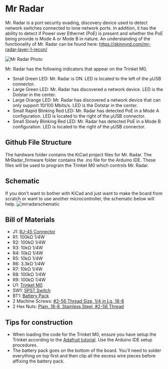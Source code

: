 # Mr Radar
Mr. Radar is a port security evading, discovery device used to detect network switches connected to lone network ports. In addition, it has the ability to detect if Power over Ethernet (PoE) is present and whether the PoE being provide is Mode A or Mode B in nature. An understanding of the functionality of Mr. Radar can be found here: https://skinnyrd.com/mr-radar-layer-1-recon/

![Mr Radar Photo](https://user-images.githubusercontent.com/20311289/212752046-b7969797-d6ee-4c6b-bb99-d615fbe3a9d1.png)

Mr. Radar has the following indicators that appear on the Trinket M0.
- Small Green LED: Mr. Radar is ON. LED is located to the left of the µUSB connector.
- Large Green LED: Mr. Radar has discovered a network device. LED is the Dotstar in the center.
- Large Orange LED: Mr. Radar has discovered a network device that can only support 10/100 Mbits/s. LED is the Dotstar in the center.
- Small Rapid Blinking Red LED: Mr. Radar has detected PoE in a Mode A configuration. LED is located to the right of the µUSB connector.
- Small Slowly Blinking Red LED: Mr. Radar has detected PoE in a Mode B configuration. LED is located to the right of the µUSB connector.

## Github File Structure
The hardware folder contains the KiCad project files for Mr. Radar. The MrRadar_firmware folder contains the .ino file for the Arduino IDE. These files will be used to program the Trinket M0 which controls Mr. Radar.

## Schematic
If you don't want to bother with KiCad and just want to make the board from scratch or want to use another microcontroller, the schematic below will help.
![mrradarschematic](https://user-images.githubusercontent.com/20311289/212778879-d41bc219-7bbd-4dc3-a45c-a46da20f90c3.png)

## Bill of Materials
- J1: [RJ-45 Connector](https://www.digikey.com/short/mw80n14h)
- R1: 100kΩ 1/4W
- R2: 100kΩ 1/4W
- R3: 10kΩ 1/4W
- R4: 10kΩ 1/4W
- R5: 10kΩ 1/4W
- R6: 3.3kΩ 1/4W
- R7: 10kΩ 1/4W
- R8: 100kΩ 1/4W
- R9: 100kΩ 1/4W
- U1: [Trinket M0](https://www.adafruit.com/product/3500)
- SW1: [SPST Switch](https://www.digikey.com/short/q5dbrt7p)
- BT1: [Battery Pack](https://www.digikey.com/short/m8dprrz4)
- 2 Machine Screws: [#2-56 Thread Size, 1/4 in Lg, 18-8](https://www.grainger.com/product/GRAINGER-APPROVED-Machine-Screw-2-56-Thread-1ZB23?searchQuery=1ZB23&searchBar=true&tier=Not+Applicable)
- 2 Hex Nuts: [Plain, 18-8, Stainless Steel, #2-56 Thread](https://www.grainger.com/product/GRAINGER-APPROVED-Hex-Nut-Plain-1WA81?searchQuery=1WA81&searchBar=true&tier=Not+Applicable)

## Tips for construction
- When loading the code for the Trinket M0, ensure you have setup the Trinket according to the [Adafruit tutorial](https://learn.adafruit.com/adafruit-trinket-m0-circuitpython-arduino). Use the Arduino IDE setup procedures.
- The battery pack goes on the bottom of the board. You'll need to solder everything on top first and then clip all the excess wire pieces before affixing the battery pack.
